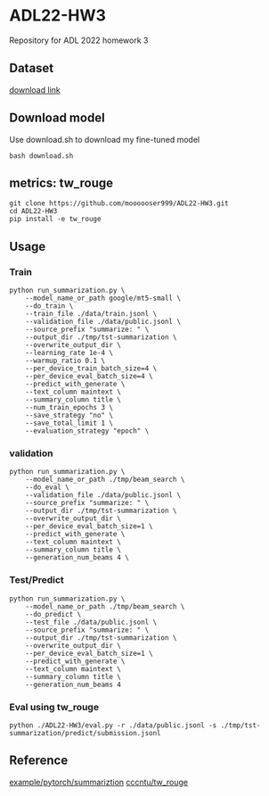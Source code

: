# ADL22-HW3
Repository for ADL 2022 homework 3

## Dataset
[download link](https://drive.google.com/file/d/186ejZVADY16RBfVjzcMcz9bal9L3inXC/view?usp=sharing)

## Download model
Use download.sh to download my fine-tuned model
```
bash download.sh
```
## metrics: tw_rouge
```
git clone https://github.com/moooooser999/ADL22-HW3.git
cd ADL22-HW3
pip install -e tw_rouge
```

## Usage
### Train
```
python run_summarization.py \
    --model_name_or_path google/mt5-small \
    --do_train \
    --train_file ./data/train.jsonl \
    --validation_file ./data/public.jsonl \
    --source_prefix "summarize: " \
    --output_dir ./tmp/tst-summarization \
    --overwrite_output_dir \
    --learning_rate 1e-4 \
    --warmup_ratio 0.1 \
    --per_device_train_batch_size=4 \
    --per_device_eval_batch_size=4 \
    --predict_with_generate \
    --text_column maintext \
    --summary_column title \
    --num_train_epochs 3 \
    --save_strategy "no" \
    --save_total_limit 1 \
    --evaluation_strategy "epoch" \
```

### validation
```
python run_summarization.py \
    --model_name_or_path ./tmp/beam_search \
    --do_eval \
    --validation_file ./data/public.jsonl \
    --source_prefix "summarize: " \
    --output_dir ./tmp/tst-summarization \
    --overwrite_output_dir \
    --per_device_eval_batch_size=1 \
    --predict_with_generate \
    --text_column maintext \
    --summary_column title \
    --generation_num_beams 4 \
```

### Test/Predict
```
python run_summarization.py \
    --model_name_or_path ./tmp/beam_search \
    --do_predict \
    --test_file ./data/public.jsonl \
    --source_prefix "summarize: " \
    --output_dir ./tmp/tst-summarization \
    --overwrite_output_dir \
    --per_device_eval_batch_size=1 \
    --predict_with_generate \
    --text_column maintext \
    --summary_column title \
    --generation_num_beams 4
```

### Eval using tw_rouge
```
python ./ADL22-HW3/eval.py -r ./data/public.jsonl -s ./tmp/tst-summarization/predict/submission.jsonl
```

## Reference
[example/pytorch/summariztion](https://github.com/huggingface/transformers/tree/main/examples/pytorch/summarization)
[cccntu/tw_rouge](https://github.com/cccntu/tw_rouge)
